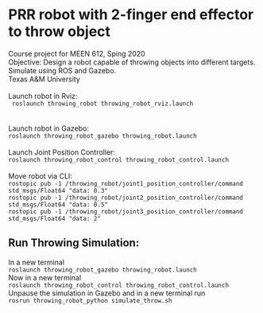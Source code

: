 # PRR robot with 2-finger end effector to throw object
Course project for MEEN 612, Sping 2020
<br>
Objective: Design a robot capable of throwing objects into different targets. Simulate using ROS and Gazebo.
<br>
Texas A&M University
<br><br>
Launch robot in Rviz:<br>
`` roslaunch throwing_robot throwing_robot_rviz.launch``<br>
<br><br>
Launch robot in Gazebo:<br>
``roslaunch throwing_robot_gazebo throwing_robot.launch ``
<br><br>
Launch Joint Position Controller:<br>
``roslaunch throwing_robot_control throwing_robot_control.launch ``
<br><br>
Move robot via CLI:<br>
``rostopic pub -1 /throwing_robot/joint1_position_controller/command std_msgs/Float64 "data: 0.3"``<br>
``rostopic pub -1 /throwing_robot/joint2_position_controller/command std_msgs/Float64 "data: 0.5"``<br>
``rostopic pub -1 /throwing_robot/joint3_position_controller/command std_msgs/Float64 "data: 2"``<br>

## Run Throwing Simulation:<br>
In a new terminal<br>
``roslaunch throwing_robot_gazebo throwing_robot.launch``<br>
Now in a new terminal <br>
``roslaunch throwing_robot_control throwing_robot_control.launch``<br>
Unpause the simulation in Gazebo and in a new terminal run <br>
``rosrun throwing_robot_python simulate_throw.sh``<br>
